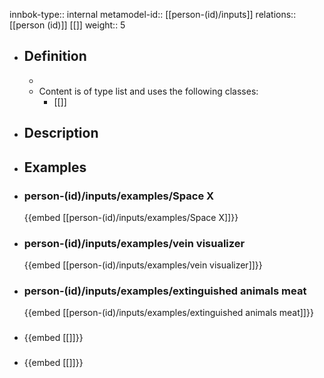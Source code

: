 innbok-type:: internal
metamodel-id:: [[person-(id)/inputs]]
relations:: [[person (id)]] [[]]
weight:: 5

- ## Definition
  - 
  - Content is of type list and uses the following classes:
    - [[]]
- ## Description
- ## Examples
- ### person-(id)/inputs/examples/Space X
  {{embed [[person-(id)/inputs/examples/Space X]]}}
- ### person-(id)/inputs/examples/vein visualizer
  {{embed [[person-(id)/inputs/examples/vein visualizer]]}}
- ### person-(id)/inputs/examples/extinguished animals meat
  {{embed [[person-(id)/inputs/examples/extinguished animals meat]]}}
- ### 
  {{embed [[]]}}
- ### 
  {{embed [[]]}}


